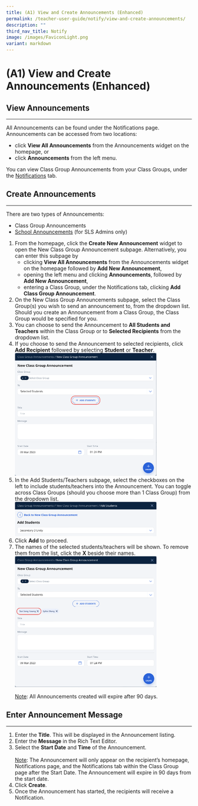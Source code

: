 ```yaml
---
title: (A1) View and Create Announcements (Enhanced)
permalink: /teacher-user-guide/notify/view-and-create-announcements/
description: ""
third_nav_title: Notify
image: /images/FaviconLight.png
variant: markdown
---
```

<h1>(A1) View and Create Announcements (Enhanced)</h1>
<h2>View Announcements</h2>
<hr>
<p>All Announcements can be found under the Notifications page. Announcements can be accessed from two locations:</p>
<ul>
  <li>click <strong>View All Announcements</strong> from the Announcements widget on the homepage, or</li>
  <li>click <strong>Announcements</strong> from the left menu.</li>
</ul>
<p>You can view Class Group Announcements from your Class Groups, under the <a target="_blank" href="/teacher-user-guide/notify/view-notifications/">Notifications</a> tab. </p>
<h2>Create Announcements</h2>
<hr>
<p>There are two types of Announcements:</p>
<ul>
  <li>Class Group Announcements</li>
  <li><a target="_blank" href="/teacher-user-guide/notify/manage-announcements/">School Announcements</a> (for SLS Admins only)</li>
</ul>
<ol>
  <li>From the homepage, click the <strong>Create New Announcement</strong> widget to open the New Class Group Announcement subpage. Alternatively, you can enter this subpage by
    <ul>
      <li>clicking <strong>View All Announcements</strong> from the Announcements widget on the homepage followed by <b>Add New Announcement</b>,</li>
      <li>opening the left menu and clicking <strong>Announcements</strong>, followed by <b>Add New Announcement</b>,</li>
      <li>entering a Class Group, under the Notifications tab, clicking <strong>Add Class Group Announcement</strong>.</li>
    </ul>
  </li>
  <li>On the New Class Group Announcements subpage, select the Class Group(s) you wish to send an announcement to, from the dropdown list. Should you create an Announcement from a Class Group, the Class Group would be specified for you.</li>
  <li>You can choose to send the Announcement to <strong>All Students and Teachers</strong> within the Class Group or to <strong>Selected Recipients</strong> from the dropdown list.</li>
  <li>If you choose to send the Announcement to selected recipients, click <strong>Add Recipient</strong> followed by selecting <b>Student</b> or <b>Teacher</b>.
		<img alt="View and Create Announcements" style="width: 80%;" src="/images/2Teacher/N-NewAnnouncement.png"></li>
  <li>In the Add Students/Teachers subpage, select the checkboxes on the left to include students/teachers into the Announcement. You can toggle across Class Groups (should you choose more than 1 Class Group) from the dropdown list. 
		<img alt="View and Create Announcements" style="width: 80%;" src="/images/2Teacher/N-SelectClassGroup.png"></li>
  <li>Click <strong>Add</strong> to proceed.</li>
  <li>The names of the selected students/teachers will be shown. To remove them from the list, click the <strong>X</strong> beside their names. <img alt="View and Create Announcements" style="width: 80%;" src="/images/2Teacher/N-RemoveStudents.png"></li>
<p><u>Note</u>: All Announcements created will expire after 90 days.</p>
</ol>
<h2>Enter Announcement Message</h2>
<hr>
<ol>
  <li>Enter the <strong>Title</strong>. This will be displayed in the Announcement listing.</li>
  <li>Enter the <strong>Message</strong> in the Rich Text Editor.</li>
  <li>Select the <strong>Start Date</strong> and <strong>Time</strong> of the Announcement.<br><br>
    <u>Note</u>: The Announcement will only appear on the recipient’s homepage, Notifications page, and the Notifications tab within the Class Group page after the Start Date. The Announcement will expire in 90 days from the start date.</li>
  <li>Click <strong>Create</strong>.</li>
  <li>Once the Announcement has started, the recipients will receive a Notification.</li>
</ol>